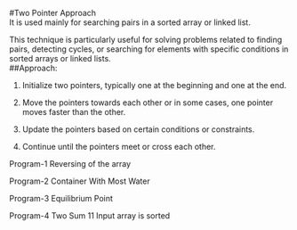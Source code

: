 #Two Pointer Approach
<br>
 It is used mainly for searching pairs in a sorted array or linked list.

 This technique is particularly useful for solving problems related to finding pairs, detecting cycles, or searching for elements with specific conditions in sorted arrays or linked lists.
<br>
##Approach:
<br>

1. Initialize two pointers, typically one at the beginning and one at the end.

2. Move the pointers towards each other or in some cases, one pointer moves faster than the other.

3. Update the pointers based on certain conditions or constraints.

4. Continue until the pointers meet or cross each other.


Program-1 Reversing of the array

Program-2 Container With Most Water

Program-3 Equilibrium Point

Program-4 Two Sum 11 Input array is sorted

